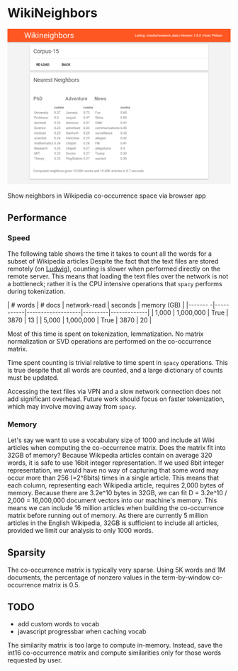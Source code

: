 # WikiNeighbors

![Example Screenshot](example.png)

Show neighbors in Wikipedia co-occurrence space via browser app

## Performance

### Speed

The following table shows the time it takes to count all the words for a subset of Wikipedia articles
Despite the fact that the text files are stored remotely (on [Ludwig](https://github.com/phueb/Ludwig)), counting is slower when performed directly on the remote server.
This means that loading the text files over the network is not a bottleneck;
 rather it is the CPU intensive operations that `spacy` performs during tokenization.


| # words |  # docs   | network-read      | seconds | memory (GB) |
|------- -|-----------|-------------------|---------|-------------|
|   1,000 | 1,000,000 | True              |    3870 |          13 |
|   5,000 | 1,000,000 | True              |    3870 |          20 |

Most of this time is spent on tokenization, lemmatization.
No matrix normalization or SVD operations are performed on the co-occurrence matrix.

Time spent counting is trivial relative to time spent in `spacy` operations.
This is true despite that all words are counted, and a large dictionary of counts must be updated.

Accessing the text files via VPN and a slow network connection does not add significant overhead.
Future work should focus on faster tokenization, which may involve moving away from `spacy`. 

### Memory

Let's say we want to use a vocabulary size of 1000 and include all Wiki articles when computing the co-occurrence matrix.
Does the matrix fit into 32GB of memory?
Because Wikipedia articles contain on average 320 words, it is safe to use 16bit integer representation.
If we used 8bit integer representation, we would have no way of capturing that some word may occur more than 256 (=2^8bits) times in a single article.
This means that each column, representing each Wikipedia article, requires 2,000 bytes of memory. 
Because there are 3.2e^10 bytes in 32GB, we can fit D = 3.2e^10 / 2,000 = 16,000,000 document vectors into our machine's memory. 
This means we can include 16 million articles when building the co-occurrence matrix before running out of memory.
As there are currently 5 million articles in the English Wikipedia, 32GB is sufficient to include all articles, provided we limit our analysis to only 1000 words.

## Sparsity

The co-occurrence matrix is typically very sparse. Using 5K words and 1M documents, 
the percentage of nonzero values in the term-by-window co-occurrence matrix is 0.5.

## TODO

* add custom words to vocab
* javascript progressbar when caching vocab

The similarity matrix is too large to compute in-memory.
Instead, save the int16 co-occurrence matrix and compute similarities only for those words requested by user. 
